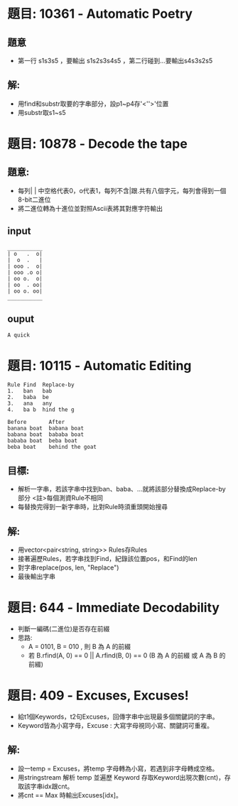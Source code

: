 # 題目: 10361 - Automatic Poetry
## 題意
- 第一行 s1<s2>s3<s4>s5 ，要輸出 s1s2s3s4s5 ，第二行碰到...要輸出s4s3s2s5
## 解:
- 用find和substr取要的字串部分，設p1~p4存'<''>'位置
- 用substr取s1~s5

# 題目: 10878 - Decode the tape
## 題意:
- 每列| | 中空格代表0，o代表1，每列不含|跟.共有八個字元，每列會得到一個8-bit二進位
- 將二進位轉為十進位並對照Ascii表將其對應字符輸出
## input
```
___________
| o   .  o|
|  o  .   |
| ooo .  o|
| ooo .o o|
| oo o.  o|
| oo  . oo|
| oo o. oo|
___________
```
## ouput
```
A quick
```

# 題目: 10115 - Automatic Editing
```
Rule Find  Replace-by
1.   ban   bab
2.   baba  be
3.   ana   any
4.   ba b  hind the g
```
```
Before       After
banana boat  babana boat
babana boat  bababa boat
bababa boat  beba boat
beba boat    behind the goat
```
## 目標:
- 解析一字串，若該字串中找到ban、baba、...就將該部分替換成Replace-by部分 <註>每個測資Rule不相同
- 每替換完得到一新字串時，比對Rule時須重頭開始搜尋
## 解:
- 用vector<pair<string, string>> Rules存Rules
- 接著遍歷Rules，若字串找到Find，紀錄該位置pos，和Find的len
- 對字串replace(pos, len, "Replace")
- 最後輸出字串

# 題目: 644 - Immediate Decodability
- 判斷一編碼(二進位)是否存在前綴
- 思路:
  - A = 0101, B = 010 , 則 B 為 A 的前綴
  - 若 B.rfind(A, 0) == 0 || A.rfind(B, 0) == 0 (B 為 A 的前綴 或 A 為 B 的前綴)

# 題目: 409 - Excuses, Excuses!
- 給t1個Keywords，t2句Excuses，回傳字串中出現最多個關鍵詞的字串。
- Keyword皆為小寫字母，Excuse : 大寫字母視同小寫、關鍵詞可重複。
## 解:
- 設一temp = Excuses，將temp 字母轉為小寫，若遇到非字母轉成空格。
- 用stringstream 解析 temp 並遍歷 Keyword 存取Keyword出現次數(cnt)，存取該字串idx跟cnt。
- 將cnt == Max 時輸出Excuses[idx]。
